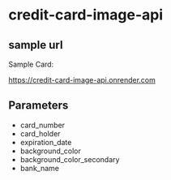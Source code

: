 # credit-card-image-api

## sample url
Sample Card:

https://credit-card-image-api.onrender.com

## Parameters

- card_number
- card_holder
- expiration_date
- background_color
- background_color_secondary
- bank_name
